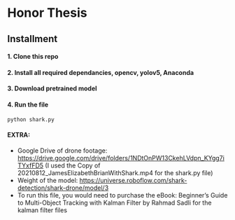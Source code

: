 # Honor Thesis

## Installment

#### 1. Clone this repo

#### 2. Install all required dependancies, opencv, yolov5, Anaconda

#### 3. Download pretrained model

#### 4. Run the file
```python shark.py```

#### EXTRA:
- Google Drive of drone footage: https://drive.google.com/drive/folders/1NDtOnPW13CkehLVdpn_KYgg7iTYxfFD5
(I used the Copy of 20210812_JamesElizabethBrianWithShark.mp4 for the shark.py file)
- Weight of the model: https://universe.roboflow.com/shark-detection/shark-drone/model/3
- To run this file, you would need to purchase the eBook: Beginner’s Guide to Multi-Object Tracking with Kalman Filter by Rahmad Sadli for the kalman filter files


